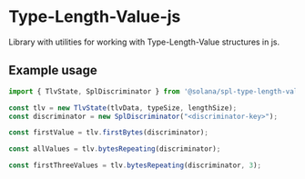 # Type-Length-Value-js

Library with utilities for working with Type-Length-Value structures in js.

## Example usage

```ts
import { TlvState, SplDiscriminator } from '@solana/spl-type-length-value';

const tlv = new TlvState(tlvData, typeSize, lengthSize);
const discriminator = new SplDiscriminator("<discriminator-key>");

const firstValue = tlv.firstBytes(discriminator);

const allValues = tlv.bytesRepeating(discriminator);

const firstThreeValues = tlv.bytesRepeating(discriminator, 3);
```
